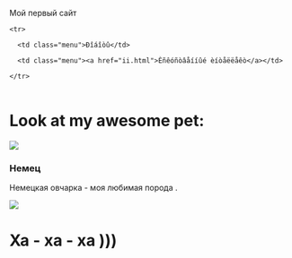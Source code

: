 <!DOCTYPE HTML>
<html>
 <head>
   <p>
      Мой первый сайт
  </p> 


</head>

 <body>
 
 
<table border="0" cellpadding="0" cellspacing="0">

  <tbody>

    <tr>

      <td class="menu">Ðîáîòû</td>

      <td class="menu"><a href="ii.html">Èñêóñòâåííûé èíòåëëåêò</a></td>

    </tr>

  </tbody>
</table>
  <h1>Look at my awesome pet:</h1>
  <img class="picture"  src="https://litbro.ru/wp-content/uploads/2019/07/Uhod-za-nemetskoj-ovcharkoj-10.jpg">
  <div name="about">
      <h3 id="pet-name">Немец</h3>
                <p data-type="description">Немецкая овчарка - моя любимая  порода .</p>

  </div>
  <div id="innovation"><img src="https://memoteka.com/images/b/b0/%D0%A1%D0%BE%D0%B1%D0%B0%D0%BA%D0%B0%D1%83%D0%BB%D1%8B%D0%B1%D0%B0%D0%BA%D0%B02.png"></div>
  <div name="about">
      <h1 id="pet-name">   Ха - ха - ха )))</h1>
 </body>
</html>

